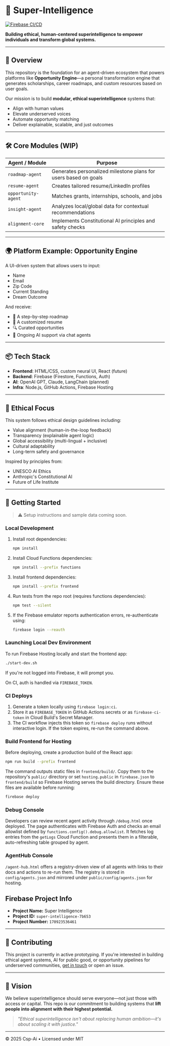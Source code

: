 # 🧠 Super-Intelligence

[![Firebase CI/CD](https://github.com/yourusername/Super-Intelligence/actions/workflows/firebase.yml/badge.svg)](https://github.com/yourusername/Super-Intelligence/actions/workflows/firebase.yml)

**Building ethical, human-centered superintelligence to empower individuals and transform global systems.**

---

## 🚀 Overview

This repository is the foundation for an agent-driven ecosystem that powers platforms like **Opportunity Engine**—a personal transformation engine that generates scholarships, career roadmaps, and custom resources based on user goals.

Our mission is to build **modular, ethical superintelligence** systems that:
- Align with human values
- Elevate underserved voices
- Automate opportunity matching
- Deliver explainable, scalable, and just outcomes

---

## 🛠️ Core Modules (WIP)

| Agent / Module         | Purpose |
|------------------------|---------|
| `roadmap-agent`        | Generates personalized milestone plans for users based on goals |
| `resume-agent`         | Creates tailored resume/LinkedIn profiles |
| `opportunity-agent`    | Matches grants, internships, schools, and jobs |
| `insight-agent`        | Analyzes local/global data for contextual recommendations |
| `alignment-core`       | Implements Constitutional AI principles and safety checks |

---

## 🌍 Platform Example: Opportunity Engine

A UI-driven system that allows users to input:
- Name
- Email
- Zip Code
- Current Standing
- Dream Outcome

And receive:
- 📍 A step-by-step roadmap
- 📄 A customized resume
- 🔍 Curated opportunities
- 🤖 Ongoing AI support via chat agents

---

## 📦 Tech Stack

- **Frontend**: HTML/CSS, custom neural UI, React (future)
- **Backend**: Firebase (Firestore, Functions, Auth)
- **AI**: OpenAI GPT, Claude, LangChain (planned)
- **Infra**: Node.js, GitHub Actions, Firebase Hosting

---

## 🔐 Ethical Focus

This system follows ethical design guidelines including:
- Value alignment (human-in-the-loop feedback)
- Transparency (explainable agent logic)
- Global accessibility (multi-lingual + inclusive)
- Cultural adaptability
- Long-term safety and governance

Inspired by principles from:
- UNESCO AI Ethics
- Anthropic's Constitutional AI
- Future of Life Institute

---

## 🧪 Getting Started

> ⚠️ Setup instructions and sample data coming soon.

### Local Development

1. Install root dependencies:
   ```bash
   npm install
   ```
2. Install Cloud Functions dependencies:
   ```bash
   npm install --prefix functions
   ```
3. Install frontend dependencies:
   ```bash
   npm install --prefix frontend
   ```
4. Run tests from the repo root (requires functions dependencies):
   ```bash
   npm test --silent
   ```
5. If the Firebase emulator reports authentication errors, re-authenticate using:
   ```bash
   firebase login --reauth
   ```

### Launching Local Dev Environment

To run Firebase Hosting locally and start the frontend app:

```bash
./start-dev.sh
```
If you're not logged into Firebase, it will prompt you.

On CI, auth is handled via `FIREBASE_TOKEN`.

### CI Deploys

1. Generate a token locally using `firebase login:ci`.
2. Store it as `FIREBASE_TOKEN` in GitHub Actions secrets or as
   `firebase-ci-token` in Cloud Build's Secret Manager.
3. The CI workflow injects this token so `firebase deploy` runs without
   interactive login. If the token expires, re-run the command above.

### Build Frontend for Hosting

Before deploying, create a production build of the React app:

```bash
npm run build --prefix frontend
```

The command outputs static files in `frontend/build/`. Copy them to the repository's
`public/` directory or set `hosting.public` in `firebase.json` to `frontend/build` so
Firebase Hosting serves the build directory. Ensure these files are available before
running:

```bash
firebase deploy
```

### Debug Console

Developers can review recent agent activity through `/debug.html` once
deployed. The page authenticates with Firebase Auth and checks an email
allowlist defined by `functions.config().debug.allowlist`. It fetches
log entries from the `getLogs` Cloud Function and presents them in a
filterable, auto-refreshing table grouped by agent.

### AgentHub Console

`/agent-hub.html` offers a registry-driven view of all agents with links
to their docs and actions to re-run them. The registry is stored in
`config/agents.json` and mirrored under `public/config/agents.json` for
hosting.

## Firebase Project Info

- **Project Name:** Super Intelligence  
- **Project ID:** `super-intelligence-7b653`  
- **Project Number:** `170923536461`

---

## 🙌 Contributing

This project is currently in active prototyping. If you're interested in building ethical agent systems, AI for public good, or opportunity pipelines for underserved communities, [get in touch](mailto:your@email.com) or open an issue.

---

## 🧭 Vision

We believe superintelligence should serve everyone—not just those with access or capital. This repo is our commitment to building systems that **lift people into alignment with their highest potential.**

> _"Ethical superintelligence isn't about replacing human ambition—it's about scaling it with justice."_

---

© 2025 Csp-Ai • Licensed under MIT


